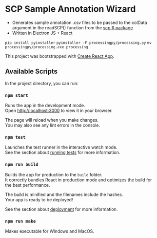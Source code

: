 # SCP Sample Annotation Wizard

- Generates sample annotation .csv files to be passed to the colData argument in the readSCP() function from the [scp R package](https://uclouvain-cbio.github.io/scp/index.html)
- Written in Electron JS + React

`pip install pyinstaller`
`pyinstaller -F processingpy/processing.py`
`mv processingpy/processing.exe processing`

This project was bootstrapped with [Create React App](https://github.com/facebook/create-react-app).

## Available Scripts

In the project directory, you can run:

### `npm start`

Runs the app in the development mode.\
Open [http://localhost:3000](http://localhost:3000) to view it in your browser.

The page will reload when you make changes.\
You may also see any lint errors in the console.

### `npm test`

Launches the test runner in the interactive watch mode.\
See the section about [running tests](https://facebook.github.io/create-react-app/docs/running-tests) for more information.

### `npm run build`

Builds the app for production to the `build` folder.\
It correctly bundles React in production mode and optimizes the build for the best performance.

The build is minified and the filenames include the hashes.\
Your app is ready to be deployed!

See the section about [deployment](https://facebook.github.io/create-react-app/docs/deployment) for more information.

### `npm run make`

Makes executable for Windows and MacOS.